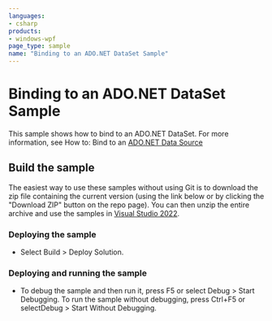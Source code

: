 ```yaml
---
languages:
- csharp
products:
- windows-wpf
page_type: sample
name: "Binding to an ADO.NET DataSet Sample"
---
```


# Binding to an ADO.NET DataSet Sample
This sample shows how to bind to an ADO.NET DataSet. For more information, see How to: Bind to an [ADO.NET Data Source](https://msdn.microsoft.com/en-us/library/vstudio/ms752057.aspx)

## Build the sample
The easiest way to use these samples without using Git is to download the zip file containing the current version (using the link below or by clicking the "Download ZIP" button on the repo page). You can then unzip the entire archive and use the samples in [Visual Studio 2022](https://www.visualstudio.com/wpf-vs).

### Deploying the sample
- Select Build > Deploy Solution. 

### Deploying and running the sample
- To debug the sample and then run it, press F5 or select Debug >  Start Debugging. To run the sample without debugging, press Ctrl+F5 or selectDebug > Start Without Debugging. 


